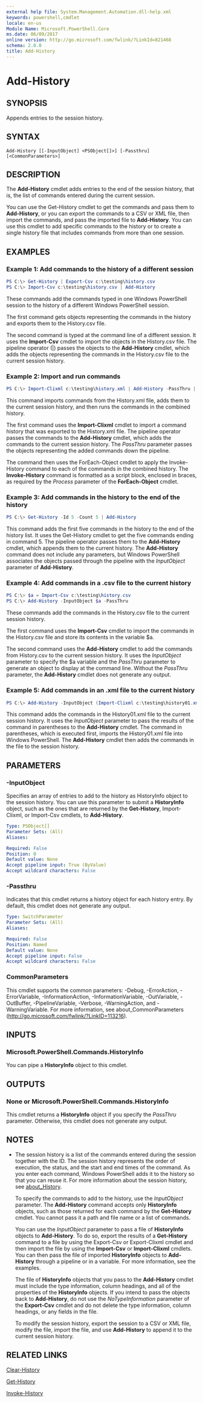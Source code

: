 ```yaml
---
external help file: System.Management.Automation.dll-help.xml
keywords: powershell,cmdlet
locale: en-us
Module Name: Microsoft.PowerShell.Core
ms.date: 06/09/2017
online version: http://go.microsoft.com/fwlink/?LinkId=821468
schema: 2.0.0
title: Add-History
---
```


# Add-History

## SYNOPSIS
Appends entries to the session history.

## SYNTAX

```
Add-History [[-InputObject] <PSObject[]>] [-Passthru] [<CommonParameters>]
```

## DESCRIPTION
The **Add-History** cmdlet adds entries to the end of the session history, that is, the list of commands entered during the current session.

You can use the Get-History cmdlet to get the commands and pass them to **Add-History**, or you can export the commands to a CSV or XML file, then import the commands, and pass the imported file to **Add-History**.
You can use this cmdlet to add specific commands to the history or to create a single history file that includes commands from more than one session.

## EXAMPLES

### Example 1: Add commands to the history of a different session
```powershell
PS C:\> Get-History | Export-Csv c:\testing\history.csv
PS C:\> Import-Csv c:\testing\history.csv | Add-History
```

These commands add the commands typed in one Windows PowerShell session to the history of a different Windows PowerShell session.

The first command gets objects representing the commands in the history and exports them to the History.csv file.

The second command is typed at the command line of a different session.
It uses the **Import-Csv** cmdlet to import the objects in the History.csv file.
The pipeline operator (|) passes the objects to the **Add-History** cmdlet, which adds the objects representing the commands in the History.csv file to the current session history.

### Example 2: Import and run commands
```powershell
PS C:\> Import-Clixml c:\testing\history.xml | Add-History -PassThru | ForEach-Object -Process {Invoke-History}
```

This command imports commands from the History.xml file, adds them to the current session history, and then runs the commands in the combined history.

The first command uses the **Import-Clixml** cmdlet to import a command history that was exported to the History.xml file.
The pipeline operator passes the commands to the **Add-History** cmdlet, which adds the commands to the current session history.
The *PassThru* parameter passes the objects representing the added commands down the pipeline.

The command then uses the ForEach-Object cmdlet to apply the Invoke-History command to each of the commands in the combined history.
The **Invoke-History** command is formatted as a script block, enclosed in braces, as required by the *Process* parameter of the **ForEach-Object** cmdlet.

### Example 3: Add commands in the history to the end of the history
```powershell
PS C:\> Get-History -Id 5 -Count 5 | Add-History
```

This command adds the first five commands in the history to the end of the history list.
It uses the Get-History cmdlet to get the five commands ending in command 5.
The pipeline operator passes them to the **Add-History** cmdlet, which appends them to the current history.
The **Add-History** command does not include any parameters, but Windows PowerShell associates the objects passed through the pipeline with the *InputObject* parameter of **Add-History**.

### Example 4: Add commands in a .csv file to the current history
```powershell
PS C:\> $a = Import-Csv c:\testing\history.csv
PS C:\> Add-History -InputObject $a -PassThru
```

These commands add the commands in the History.csv file to the current session history.

The first command uses the **Import-Csv** cmdlet to import the commands in the History.csv file and store its contents in the variable $a.

The second command uses the **Add-History** cmdlet to add the commands from History.csv to the current session history.
It uses the *InputObject* parameter to specify the $a variable and the *PassThru* parameter to generate an object to display at the command line.
Without the *PassThru* parameter, the **Add-History** cmdlet does not generate any output.

### Example 5: Add commands in an .xml file to the current history
```powershell
PS C:\> Add-History -InputObject (Import-Clixml c:\testing\history01.xml)
```

This command adds the commands in the History01.xml file to the current session history.
It uses the *InputObject* parameter to pass the results of the command in parentheses to the **Add-History** cmdlet.
The command in parentheses, which is executed first, imports the History01.xml file into Windows PowerShell.
The **Add-History** cmdlet then adds the commands in the file to the session history.

## PARAMETERS

### -InputObject
Specifies an array of entries to add to the history as HistoryInfo object to the session history.
You can use this parameter to submit a **HistoryInfo** object, such as the ones that are returned by the **Get-History**, Import-Clixml, or Import-Csv cmdlets, to **Add-History**.

```yaml
Type: PSObject[]
Parameter Sets: (All)
Aliases:

Required: False
Position: 0
Default value: None
Accept pipeline input: True (ByValue)
Accept wildcard characters: False
```

### -Passthru
Indicates that this cmdlet returns a history object for each history entry.
By default, this cmdlet does not generate any output.

```yaml
Type: SwitchParameter
Parameter Sets: (All)
Aliases:

Required: False
Position: Named
Default value: None
Accept pipeline input: False
Accept wildcard characters: False
```

### CommonParameters
This cmdlet supports the common parameters: -Debug, -ErrorAction, -ErrorVariable, -InformationAction, -InformationVariable, -OutVariable, -OutBuffer, -PipelineVariable, -Verbose, -WarningAction, and -WarningVariable. For more information, see about_CommonParameters (http://go.microsoft.com/fwlink/?LinkID=113216).

## INPUTS

### Microsoft.PowerShell.Commands.HistoryInfo
You can pipe a **HistoryInfo** object to this cmdlet.

## OUTPUTS

### None or Microsoft.PowerShell.Commands.HistoryInfo
This cmdlet returns a **HistoryInfo** object if you specify the *PassThru* parameter.
Otherwise, this cmdlet does not generate any output.

## NOTES
* The session history is a list of the commands entered during the session together with the ID. The session history represents the order of execution, the status, and the start and end times of the command. As you enter each command, Windows PowerShell adds it to the history so that you can reuse it. For more information about the session history, see [about_History](About/about_History.md).

  To specify the commands to add to the history, use the *InputObject* parameter.
The **Add-History** command accepts only **HistoryInfo** objects, such as those returned for each command by the **Get-History** cmdlet.
You cannot pass it a path and file name or a list of commands.

  You can use the *InputObject* parameter to pass a file of **HistoryInfo** objects to **Add-History**.
To do so, export the results of a **Get-History** command to a file by using the Export-Csv or Export-Clixml cmdlet and then import the file by using the **Import-Csv** or **Import-Clixml** cmdlets.
You can then pass the file of imported **HistoryInfo** objects to **Add-History** through a pipeline or in a variable.
For more information, see the examples.

  The file of **HistoryInfo** objects that you pass to the **Add-History** cmdlet must include the type information, column headings, and all of the properties of the **HistoryInfo** objects.
If you intend to pass the objects back to **Add-History**, do not use the *NoTypeInformation* parameter of the **Export-Csv** cmdlet and do not delete the type information, column headings, or any fields in the file.

  To modify the session history, export the session to a CSV or XML file, modify the file, import the file, and use **Add-History** to append it to the current session history.

## RELATED LINKS

[Clear-History](Clear-History.md)

[Get-History](Get-History.md)

[Invoke-History](Invoke-History.md)